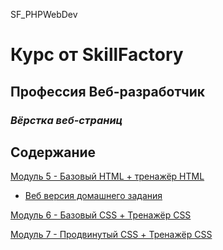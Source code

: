 SF_PHPWebDev

# Курс от SkillFactory 
## **Профессия Веб-разработчик**

### *Вёрстка веб-страниц*

## Содержание

[Модуль 5 - Базовый HTML + тренажёр HTML](Mod5/ "Модуль 5 - Базовый HTML + тренажёр HTML")

  - [Веб версия домашнего задания](https://skripkalisa.github.io/SF_PHPWebDev_HC/Mod5/index.html)

[Модуль 6 - Базовый CSS + Тренажёр CSS](Mod6/ "Модуль 6 - Базовый CSS + Тренажёр CSS")

[Модуль 7 -  Продвинутый CSS + Тренажёр CSS](Mod7/ "Модуль 7 -  Продвинутый CSS + Тренажёр CSS")
